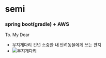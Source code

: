 # semi
### spring boot(gradle) + AWS 

To. My Dear
  - 무지개다리 건넌 소중한 내 반려동물에게 쓰는 편지
  - ![무지개다리](https://user-images.githubusercontent.com/30011635/87848797-309cb680-c91e-11ea-83fd-cb04f1cef52a.png)
